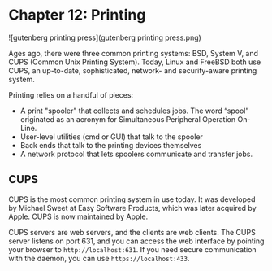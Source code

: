 # Chapter 12: Printing

![gutenberg printing press](gutenberg printing press.png)

Ages ago, there were three common printing systems: BSD, System V, and CUPS (Common Unix Printing System). Today, Linux and FreeBSD both use CUPS, an up-to-date, sophisticated, network- and security-aware printing system. 

Printing relies on a handful of pieces:

- A print "spooler" that collects and schedules jobs. The word “spool” originated as an acronym for Simultaneous Peripheral Operation On-Line.
- User-level utilities (cmd or GUI) that talk to the spooler
- Back ends that talk to the printing devices themselves
- A network protocol that lets spoolers communicate and transfer jobs.

## CUPS 

CUPS is the most common printing system in use today. It was developed by Michael Sweet at Easy Software Products, which was later acquired by Apple. CUPS is now maintained by Apple.

CUPS servers are web servers, and the clients are web clients. The CUPS server listens on port 631, and you can access the web interface by pointing your browser to `http://localhost:631`. If you need secure communication with the daemon, you can use `https://localhost:433`.